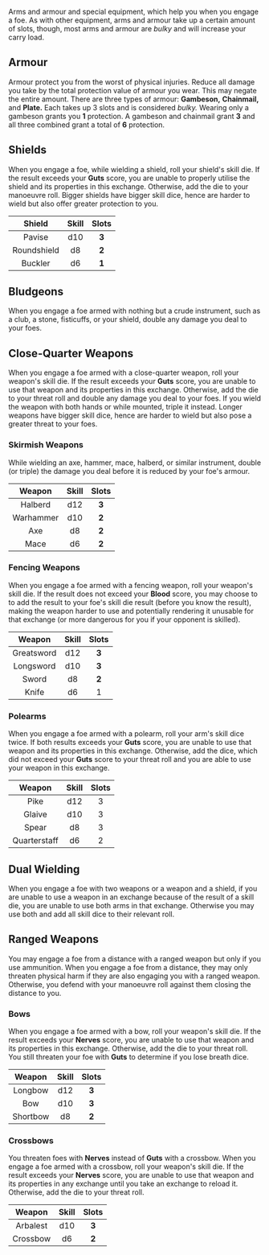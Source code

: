 Arms and armour and special equipment, which help you when you engage a foe. As with other equipment, arms and armour take up a certain amount of slots, though, most arms and armour are *bulky* and will increase your carry load.

## Armour
Armour protect you from the worst of physical injuries. Reduce all damage you take by the total protection value of armour you wear. This may negate the entire amount.
There are three types of armour: **Gambeson,** **Chainmail,** and **Plate.** Each takes up 3 slots and is considered *bulky.*
Wearing only a gambeson grants you **1** protection. A gambeson and chainmail grant **3** and all three combined grant a total of **6** protection.

## Shields
When you engage a foe, while wielding a shield, roll your shield's skill die. If the result exceeds your **Guts** score, you are unable to properly utilise the shield and its properties in this exchange. Otherwise, add the die to your manoeuvre roll.
Bigger shields have bigger skill dice, hence are harder to wield but also offer greater protection to you.

|   Shield    | Skill | Slots |
| :---------: | :---: | :---: |
|   Pavise    |  d10  | **3** |
| Roundshield |  d8   | **2** |
|   Buckler   |  d6   | **1** |

## Bludgeons
When you engage a foe armed with nothing but a crude instrument, such as a club, a stone, fisticuffs, or your shield, double any damage you deal to your foes.

## Close-Quarter Weapons
When you engage a foe armed with a close-quarter weapon, roll your weapon's skill die. If the result exceeds your **Guts** score, you are unable to use that weapon and its properties in this exchange. Otherwise, add the die to your threat roll and double any damage you deal to your foes. If you wield the weapon with both hands or while mounted, triple it instead.
Longer weapons have bigger skill dice, hence are harder to wield but also pose a greater threat to your foes.

### Skirmish Weapons
While wielding an axe, hammer, mace, halberd, or similar instrument, double (or triple) the damage you deal before it is reduced by your foe's armour.

|  Weapon   | Skill | Slots |
| :-------: | :---: | :---: |
|  Halberd  |  d12  | **3** |
| Warhammer |  d10  | **2** |
|    Axe    |  d8   | **2** |
|   Mace    |  d6   | **2** |

### Fencing Weapons
When you engage a foe armed with a fencing weapon, roll your weapon's skill die. If the result does not exceed your **Blood** score, you may choose to to add the result to your foe's skill die result (before you know the result), making the weapon harder to use and potentially rendering it unusable for that exchange (or more dangerous for you if your opponent is skilled).

|   Weapon   | Skill | Slots |
| :--------: | :---: | :---: |
| Greatsword |  d12  | **3** |
| Longsword  |  d10  | **3** |
|   Sword    |  d8   | **2** |
|   Knife    |  d6   |   1   |

### Polearms
When you engage a foe armed with a polearm, roll your arm's skill dice twice. If both results exceeds your **Guts** score, you are unable to use that weapon and its properties in this exchange. Otherwise, add the dice, which did not exceed your **Guts** score to your threat roll and you are able to use your weapon in this exchange.

| Weapon | Skill | Slots |
| :----: | :---: | :---: |
|  Pike  |  d12  | 3 |
| Glaive  |  d10  | 3 |
|  Spear |  d8  | 3 |
| Quarterstaff  |  d6  | 2 |

## Dual Wielding
When you engage a foe with two weapons or a weapon and a shield, if you are unable to use a weapon in an exchange because of the result of a skill die, you are unable to use both arms in that exchange.
Otherwise you may use both and add all skill dice to their relevant roll.

## Ranged Weapons
You may engage a foe from a distance with a ranged weapon but only if you use ammunition.
When you engage a foe from a distance, they may only threaten physical harm if they are also engaging you with a ranged weapon. Otherwise, you defend with your manoeuvre roll against them closing the distance to you.

### Bows
When you engage a foe armed with a bow, roll your weapon's skill die. If the result exceeds your **Nerves** score, you are unable to use that weapon and its properties in this exchange. Otherwise, add the die to your threat roll. You still threaten your foe with **Guts** to determine if you lose breath dice.

|  Weapon  | Skill | Slots |
| :------: | :---: | :---: |
| Longbow  |  d12  | **3** |
|   Bow    |  d10  | **3** |
| Shortbow |  d8   | **2** |

### Crossbows
You threaten foes with **Nerves** instead of **Guts** with a crossbow.
When you engage a foe armed with a crossbow, roll your weapon's skill die. If the result exceeds your **Nerves** score, you are unable to use that weapon and its properties in any exchange until you take an exchange to reload it. Otherwise, add the die to your threat roll.

|  Weapon  | Skill | Slots |
| :------: | :---: | :---: |
| Arbalest |  d10  | **3** |
| Crossbow |  d6   | **2** |